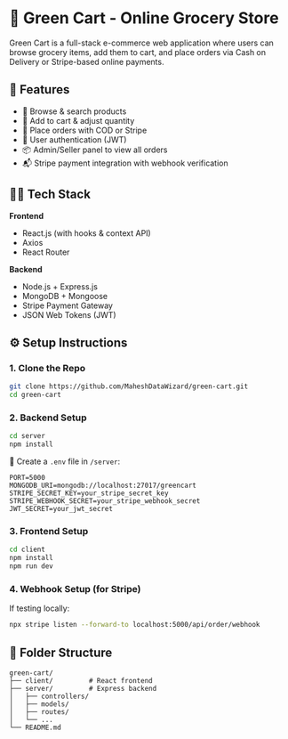 # 🛒 Green Cart - Online Grocery Store

Green Cart is a full-stack e-commerce web application where users can browse grocery items, add them to cart, and place orders via Cash on Delivery or Stripe-based online payments.

## 🚀 Features

- 🥬 Browse & search products
- 🛒 Add to cart & adjust quantity
- 🧾 Place orders with COD or Stripe
- 👤 User authentication (JWT)
- 📦 Admin/Seller panel to view all orders
- 📬 Stripe payment integration with webhook verification

## 🧑‍💻 Tech Stack

**Frontend**  
- React.js (with hooks & context API)  
- Axios  
- React Router

**Backend**  
- Node.js + Express.js  
- MongoDB + Mongoose  
- Stripe Payment Gateway  
- JSON Web Tokens (JWT)

## ⚙️ Setup Instructions

### 1. Clone the Repo
```bash
git clone https://github.com/MaheshDataWizard/green-cart.git
cd green-cart
```

### 2. Backend Setup
```bash
cd server
npm install
```

🔐 Create a `.env` file in `/server`:
```env
PORT=5000
MONGODB_URI=mongodb://localhost:27017/greencart
STRIPE_SECRET_KEY=your_stripe_secret_key
STRIPE_WEBHOOK_SECRET=your_stripe_webhook_secret
JWT_SECRET=your_jwt_secret
```

### 3. Frontend Setup
```bash
cd client
npm install
npm run dev
```

### 4. Webhook Setup (for Stripe)
If testing locally:
```bash
npx stripe listen --forward-to localhost:5000/api/order/webhook
```

## 📁 Folder Structure

```
green-cart/
├── client/         # React frontend
├── server/         # Express backend
│   ├── controllers/
│   ├── models/
│   ├── routes/
│   └── ...
└── README.md
```
